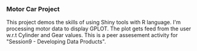 ### Motor Car Project  
This project demos the skills of using Shiny tools with R language. I'm processing motor data to display GPLOT. The plot gets feed from the user w.r.t Cylinder and Gear values. This is a peer assesement activity for "Session9 - Developing Data Products".